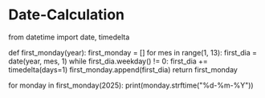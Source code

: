 # Date-Calculation
from datetime import date, timedelta

def first_monday(year):
    first_monday = []
    for mes in range(1, 13):
        first_dia = date(year, mes, 1)
        while first_dia.weekday() != 0:
            first_dia += timedelta(days=1)
        first_monday.append(first_dia)
    return first_monday

for monday in first_monday(2025):
    print(monday.strftime("%d-%m-%Y"))
